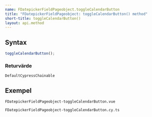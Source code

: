 ```yaml
---
name: FDatepickerFieldPageobject.toggleCalendarButton
title: "FDatepickerFieldPageobject: toggleCalendarButton() method"
short-title: toggleCalendarButton()
layout: api.method
---
```


## Syntax

```ts nocompile nolint
toggleCalendarButton();
```

### Returvärde

`DefaultCypressChainable`

## Exempel

```import static
FDatepickerFieldPageobject-toggleCalendarButton.vue
```

```import
FDatepickerFieldPageobject-toggleCalendarButton.cy.ts
```
